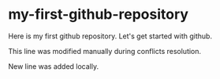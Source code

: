 # my-first-github-repository
Here is my first github repository. Let's get started with github.

This line was modified manually during conflicts resolution.

New line was added locally.